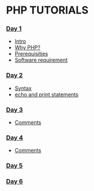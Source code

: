 # PHP TUTORIALS

### <a href="/Day 1">Day 1</a>
- <a href="/Day 1/Intro.md">Intro</a>
- <a href="/Day 1/why php.md">Why PHP?</a>
- <a href="/Day 1/Prerequisites to learning PHP.md">Prerequisities</a>
- <a href="/Day 1/PHP Software Requirement.md">Software requirement</a>

### <a href="/Day 2">Day 2</a>
- <a href="/Day 2/syntax.md">Syntax</a>
- <a href="/Day 2/echo and print.md">echo and print statements</a>

### <a href="/Day 2">Day 3</a>
- <a href="/Day 2/syntax.md">Comments</a>

### <a href="/Day 2">Day 4</a>
- <a href="/Day 2/syntax.md">Comments</a>

### <a href="/Day 2">Day 5</a>
<!-- - <a href="/Day 2/syntax.md">Comments</a> -->

### <a href="/Day 2">Day 6</a>
<!-- - <a href="/Day 2/syntax.md">Comments</a> -->